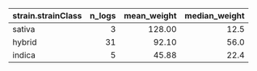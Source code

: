 |strain.strainClass | n_logs| mean_weight| median_weight|
|:------------------|------:|-----------:|-------------:|
|sativa             |      3|      128.00|          12.5|
|hybrid             |     31|       92.10|          56.0|
|indica             |      5|       45.88|          22.4|